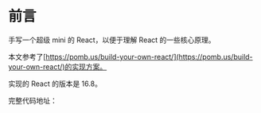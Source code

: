 <!--
 * Author  rhys.zhao
 * Date  2023-03-02 15:12:45
 * LastEditors  rhys.zhao
 * LastEditTime  2023-06-20 18:43:31
 * Description
-->

# 前言

手写一个超级 mini 的 React，以便于理解 React 的一些核心原理。

本文参考了[https://pomb.us/build-your-own-react/](https://pomb.us/build-your-own-react/)的实现方案。

实现的 React 的版本是 16.8。

完整代码地址：[]()
